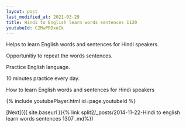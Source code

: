 ```yaml
---
layout: post
last_modified_at: 2021-03-29
title: Hindi to English learn words sentences 1120 
youtubeId: C2MwPRDxeIk
---
```

 
 
Helps to learn English words and sentences for Hindi speakers.

Opportunitiy to repeat the words sentences. 

Practice English language. 
 
10 minutes practice every day. 
 
How to learn English words and sentences for Hindi speakers 
 
{% include youtubePlayer.html id=page.youtubeId %}
 
 
[Next]({{ site.baseurl }}{% link  split2/_posts/2014-11-22-Hindi to english learn words sentences 1307 .md%})
 
